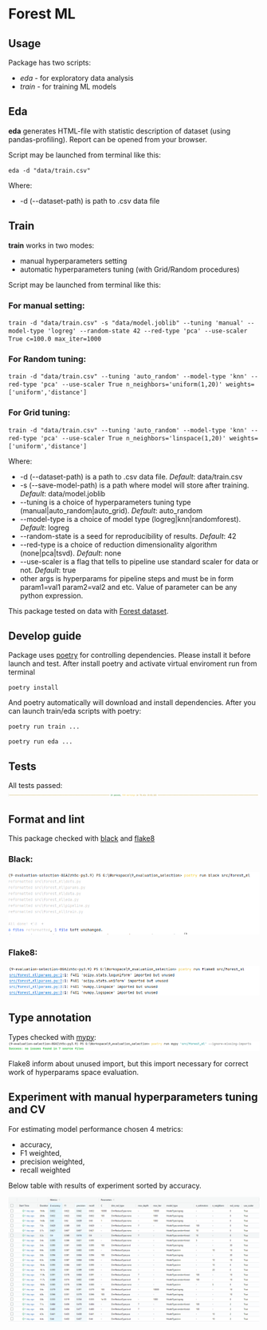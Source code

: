 # Forest ML

## Usage

Package has two scripts:
* *eda* - for exploratory data analysis
* *train* - for training ML models

## Eda
**eda** generates HTML-file with statistic description of dataset (using pandas-profiling). Report can be opened from your browser.

Script may be launched from terminal like this:
```console
eda -d "data/train.csv"
```
Where:
* -d (--dataset-path) is path to .csv data file

## Train
**train** works in two modes:
* manual hyperparameters setting
* automatic hyperparameters tuning (with Grid/Random procedures)

Script may be launched from terminal like this:
### For manual setting: 
```console
train -d "data/train.csv" -s "data/model.joblib" --tuning 'manual' --model-type 'logreg' --random-state 42 --red-type 'pca' --use-scaler True c=100.0 max_iter=1000 
```

### For Random tuning:
```console
train -d "data/train.csv" --tuning 'auto_random' --model-type 'knn' --red-type 'pca' --use-scaler True n_neighbors='uniform(1,20)' weights=['uniform','distance'] 
```

### For Grid tuning:
```console
train -d "data/train.csv" --tuning 'auto_random' --model-type 'knn' --red-type 'pca' --use-scaler True n_neighbors='linspace(1,20)' weights=['uniform','distance'] 
```

Where:
* -d (--dataset-path) is a path to .csv data file. *Default*: data/train.csv
* -s (--save-model-path) is a path where model will store after training. *Default*: data/model.joblib
* --tuning is a choice of hyperparameters tuning type (manual|auto_random|auto_grid). *Default*: auto_random
* --model-type is a choice of model type (logreg|knn|randomforest). *Default*: logreg
* --random-state is a seed for reproducibility of results. *Default*: 42
* --red-type is a choice of reduction dimensionality algorithm (none|pca|tsvd). *Default*: none
* --use-scaler is a flag that tells to pipeline use standard scaler for data or not. *Default*: true
* other args is hyperparams for pipeline steps and must be in form param1=val1 param2=val2 and etc. Value of parameter can be any python expression.

This package tested on data with [Forest dataset](https://www.kaggle.com/competitions/forest-cover-type-prediction).

## Develop guide
Package uses [poetry](https://python-poetry.org/) for controlling dependencies. Please install it before launch and test.
After install poetry and activate virtual enviroment run from terminal
```console
poetry install
```
And poetry automatically will download and install dependencies. After you can launch train/eda scripts with poetry:
```console
poetry run train ...
```
```console
poetry run eda ...
```

## Tests
All tests passed:
![screenshots/tests.png](screenshots/tests.png)

## Format and lint
This package checked with [black](https://github.com/psf/black) and [flake8](https://pypi.org/project/flake8/)
### Black:
![screenshots/black_format.png](screenshots/black_format.png)

### Flake8:
![screenshots/flake8_lint.png](screenshots/flake8_lint.png)

## Type annotation
Types checked with [mypy](https://mypy.readthedocs.io/en/stable/):
![screenshots/mypy_check.png](screenshots/mypy_check.png)

Flake8 inform about unused import, but this import necessary for correct work of hyperparams space evaluation.

## Experiment with manual hyperparameters tuning and CV
For estimating model performance chosen 4 metrics: 
* accuracy, 
* F1 weighted, 
* precision weighted, 
* recall weighted

Below table with results of experiment sorted by accuracy. 

![screenshots/mlflow_manual_tune.png](screenshots/mlflow_manual_tune.png)